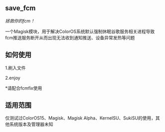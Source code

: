 ## save_fcm
_*拯救你的fcm！*_

一个Magisk模块，用于解决ColorOS系统默认强制休眠谷歌服务相关进程导致fcm推送服务断开从而出现无法收到通知推送、设备异常发热等问题
## 如何使用
1.刷入文件

2.enjoy

*请配合fcmfix使用
## 适用范围
仅测试过ColorOS15、Magisk、Magisk Alpha、KernelSU、SukiSU的使用，其他系统版本及管理器未知
